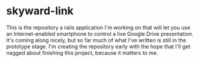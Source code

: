 skyward-link
============

This is the repository a rails application I'm working on that will let you use an Internet-enabled smartphone to control a live Google Drive presentation. It's coming along nicely, but so far much of what I've written is still in the prototype stage. I'm creating the repository early with the hope that I'll get nagged about finishing this project, because it matters to me.
